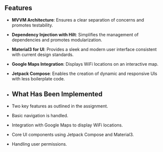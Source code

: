 

## Features

- **MVVM Architecture**: Ensures a clear separation of concerns and promotes testability.
- **Dependency Injection with Hilt**: Simplifies the management of dependencies and promotes modularization.
- **Material3 for UI**: Provides a sleek and modern user interface consistent with current design standards.
- **Google Maps Integration**: Displays WiFi locations on an interactive map.
- **Jetpack Compose**: Enables the creation of dynamic and responsive UIs with less boilerplate code.

- ## What Has Been Implemented

- Two key features as outlined in the assignment.
- Basic navigation is handled.
- Integration with Google Maps to display WiFi locations.
- Core UI components using Jetpack Compose and Material3.
- Handling user permissions.


